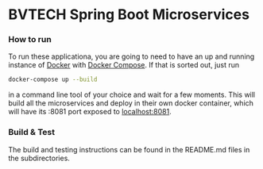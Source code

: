 # BVTECH Spring Boot Microservices
### How to run
To run these applicationa, you are going to need to have an up and running instance of [Docker](https://www.docker.com/products/docker-desktop) with [Docker Compose](https://docs.docker.com/compose/).
If that is sorted out, just run
```bash
docker-compose up --build
```
in a command line tool of your choice and wait for a few moments. This will build all the microservices and deploy in their own docker container, which will have its :8081 port exposed to [localhost:8081](http://localhost:8081/).
### Build & Test
The build and testing instructions can be found in the README.md files in the subdirectories.
